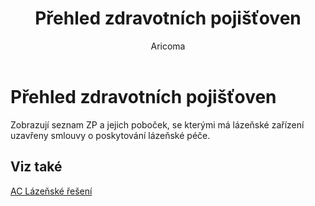 ﻿---
    title: "Přehled zdravotních pojišťoven"
    author: Aricoma
    ms.date: 04/30/2018
    ms.topic: article
    ms.prod: dynamics-nav-2017
    ms.contentlocale: cs-cz
    ms.lasthandoff: 04/30/2018
---

# Přehled zdravotních pojišťoven

Zobrazují seznam ZP a jejich poboček, se kterými má lázeňské zařízení uzavřeny smlouvy o poskytování lázeňské péče. 


## <a name="see-also"></a>Viz také
[AC Lázeňské řešení](ac-spa-solution.md)